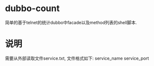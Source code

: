 # dubbo-count
简单的基于telnet的统计dubbo中facade以及method列表的shell脚本.

# 说明
需要从外部读取文件service.txt, 文件格式如下:
service_name service_port
